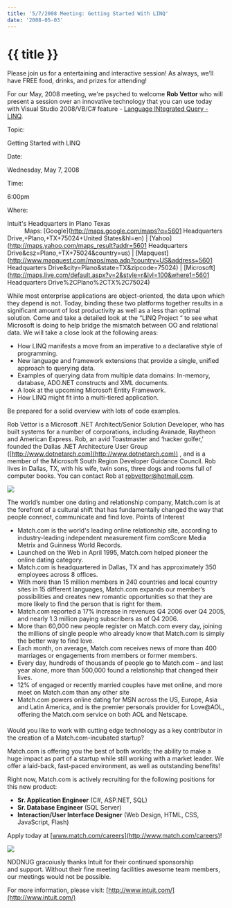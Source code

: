```yaml
---
title: '5/7/2008 Meeting: Getting Started With LINQ'
date: '2008-05-03'
---
```

# {{ title }}

Please join us for a entertaining and interactive session! As always, we’ll have FREE food, drinks, and prizes for attending!

For our May, 2008 meeting, we're psyched to welcome **Rob Vettor** who will present a session over an innovative technology that you can use today with Visual Studio 2008/VB/C# feature - [Language INtegrated Query - LINQ](http://msdn.microsoft.com/en-us/library/bb308959.aspx).

Topic:

Getting Started with LINQ

Date:

Wednesday, May 7, 2008

Time:

6:00pm

Where:

Intuit's Headquarters in Plano Texas  
          Maps: [Google](http://maps.google.com/maps?q=5601 Headquarters Drive,+Plano,+TX+75024+United States&hl=en) | [Yahoo](http://maps.yahoo.com/maps_result?addr=5601 Headquarters Drive&csz=Plano,+TX+75024&country=us) | [Mapquest](http://www.mapquest.com/maps/map.adp?country=US&address=5601 Headquarters Drive&city=Plano&state=TX&zipcode=75024) | [Microsoft](http://maps.live.com/default.aspx?v=2&style=r&lvl=100&where1=5601 Headquarters Drive%2CPlano%2CTX%2C75024)

  
  

  

While most enterprise applications are object-oriented, the data upon which they depend is not. Today, binding these two platforms together results in a significant amount of lost productivity as well as a less than optimal solution. Come and take a detailed look at the “LINQ Project “ to see what Microsoft is doing to help bridge the mismatch between OO and relational data. We will take a close look at the following areas:

-   How LINQ manifests a move from an imperative to a declarative style of programming.
-   New language and framework extensions that provide a single, unified approach to querying data.
-   Examples of querying data from multiple data domains: In-memory, database, ADO.NET constructs and XML documents.
-   A look at the upcoming Microsoft Entity Framework.
-   How LINQ might fit into a multi-tiered application.

Be prepared for a solid overview with lots of code examples.

Rob Vettor is a Microsoft .NET Architect/Senior Solution Developer, who has built systems for a number of corporations, including Avanade, Raytheon and American Express. Rob, an avid Toastmaster and ‘hacker golfer,’ founded the Dallas .NET Architecture User Group ([http://www.dotnetarch.com](http://www.dotnetarch.com)) , and is a member of the Microsoft South Region Developer Guidance Council. Rob lives in Dallas, TX, with his wife, twin sons, three dogs and rooms full of computer books. You can contact Rob at [robvettor@hotmail.com](mailto:robvettor@hotmail.com).

[![](http://nddnug.net/files/uploads/matchlogo.jpg)](http://match.com)

The world’s number one dating and relationship company, Match.com is at the forefront of a cultural shift that has fundamentally changed the way that people connect, communicate and find love. Points of Interest

-   Match.com is the world's leading online relationship site, according to industry-leading independent measurement firm comScore Media Metrix and Guinness World Records.
-   Launched on the Web in April 1995, Match.com helped pioneer the online dating category.
-   Match.com is headquartered in Dallas, TX and has approximately 350 employees across 8 offices.
-   With more than 15 million members in 240 countries and local country sites in 15 different languages, Match.com expands our member’s possibilities and creates new romantic opportunities so that they are more likely to find the person that is right for them.
-   Match.com reported a 17% increase in revenues Q4 2006 over Q4 2005, and nearly 1.3 million paying subscribers as of Q4 2006.
-   More than 60,000 new people register on Match.com every day, joining the millions of single people who already know that Match.com is simply the better way to find love.
-   Each month, on average, Match.com receives news of more than 400 marriages or engagements from members or former members.
-   Every day, hundreds of thousands of people go to Match.com – and last year alone, more than 500,000 found a relationship that changed their lives.
-   12% of engaged or recently married couples have met online, and more meet on Match.com than any other site
-   Match.com powers online dating for MSN across the US, Europe, Asia and Latin America, and is the premier personals provider for Love@AOL, offering the Match.com service on both AOL and Netscape.

  

#### 

Would you like to work with cutting edge technology as a key contributor in the creation of a Match.com-incubated startup?

Match.com is offering you the best of both worlds; the ability to make a huge impact as part of a startup while still working with a market leader. We offer a laid-back, fast-paced environment, as well as outstanding benefits!  
  
Right now, Match.com is actively recruiting for the following positions for this new product:

-   **Sr. Application Engineer** (C#, ASP.NET, SQL)
-   **Sr. Database Engineer** (SQL Server)
-   **Interaction/User Interface Designer** (Web Design, HTML, CSS, JavaScript, Flash)

Apply today at [www.match.com/careers](http://www.match.com/careers)!

[![](http://nddnug.net/files/themes/nddnug/images/sponsors/intuit.jpg)](http://intuit.com)  
  
NDDNUG gracoiusly thanks Intuit for their continued sponsorship  
and support. Without their fine meeting facilities awesome team members, our meetings would not be possible.  
  
For more information, please visit: [http://www.intuit.com/](http://www.intuit.com/)
    
